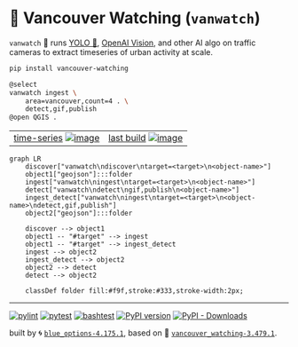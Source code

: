 # 🌈 Vancouver Watching (`vanwatch`)

`vanwatch` 🌈 runs [YOLO 🚀](https://github.com/ultralytics/ultralytics), [OpenAI Vision](https://github.com/kamangir/openai-commands/tree/main/openai_commands/vision), and other AI algo on traffic cameras to extract timeseries of urban activity at scale.


```bash
pip install vancouver-watching
```

```bash
@select
vanwatch ingest \
	area=vancouver,count=4 . \
	detect,gif,publish
@open QGIS .
```

|   |   |
| --- | --- |
| [time-series](https://kamangir-public.s3.ca-central-1.amazonaws.com/vanwatch-cache-2024-02-28-21-04-19-26236.tar.gz) [![image](https://kamangir-public.s3.ca-central-1.amazonaws.com/2024-01-06-20-39-46-73614/2024-01-06-20-39-46-73614-2X.gif?raw=true&random=TitKnz2SeKdpPte9)](https://kamangir-public.s3.ca-central-1.amazonaws.com/vanwatch-cache-2024-02-28-21-04-19-26236.tar.gz) | [last build](https://kamangir-public.s3.ca-central-1.amazonaws.com/test_vancouver_watching_ingest/animation.gif?raw=true&random=2nHN8MHQl4e2rl96) [![image](https://kamangir-public.s3.ca-central-1.amazonaws.com/test_vancouver_watching_ingest/animation.gif?raw=true&random=fuZDyphV2aL757GC)](https://kamangir-public.s3.ca-central-1.amazonaws.com/test_vancouver_watching_ingest/animation.gif?raw=true&random=2nHN8MHQl4e2rl96) |


```mermaid
graph LR
    discover["vanwatch\ndiscover\ntarget=<target>\n<object-name>"]
    object1["geojson"]:::folder
    ingest["vanwatch\ningest\ntarget=<target>\n<object-name>"]
    detect["vanwatch\ndetect\ngif,publish\n<object-name>"]
    ingest_detect["vanwatch\ningest\ntarget=<target>\n<object-name>\ndetect,gif,publish"]
    object2["geojson"]:::folder

    discover --> object1
    object1 -- "#target" --> ingest
    object1 -- "#target" --> ingest_detect
    ingest --> object2
    ingest_detect --> object2
    object2 --> detect
    detect --> object2

    classDef folder fill:#f9f,stroke:#333,stroke-width:2px;
```

---


[![pylint](https://github.com/kamangir/vancouver-watching/actions/workflows/pylint.yml/badge.svg)](https://github.com/kamangir/vancouver-watching/actions/workflows/pylint.yml) [![pytest](https://github.com/kamangir/vancouver-watching/actions/workflows/pytest.yml/badge.svg)](https://github.com/kamangir/vancouver-watching/actions/workflows/pytest.yml) [![bashtest](https://github.com/kamangir/vancouver-watching/actions/workflows/bashtest.yml/badge.svg)](https://github.com/kamangir/vancouver-watching/actions/workflows/bashtest.yml) [![PyPI version](https://img.shields.io/pypi/v/vancouver-watching.svg)](https://pypi.org/project/vancouver-watching/) [![PyPI - Downloads](https://img.shields.io/pypi/dd/vancouver-watching)](https://pypistats.org/packages/vancouver-watching)

built by 🌀 [`blue_options-4.175.1`](https://github.com/kamangir/awesome-bash-cli), based on 🌈 [`vancouver_watching-3.479.1`](https://github.com/kamangir/vancouver-watching).

